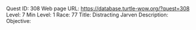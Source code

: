 Quest ID: 308
Web page URL: https://database.turtle-wow.org/?quest=308
Level: 7
Min Level: 1
Race: 77
Title: Distracting Jarven
Description: 
Objective: 
